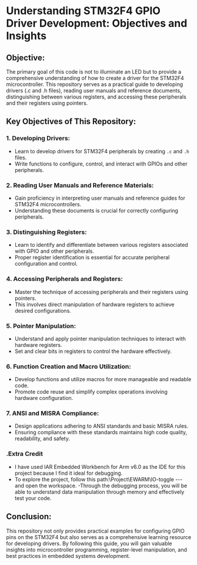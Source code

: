 # Understanding STM32F4 GPIO Driver Development: Objectives and Insights

## Objective:
The primary goal of this code is not to illuminate an LED but to provide a comprehensive understanding of how to create a driver for the STM32F4 microcontroller. This repository serves as a practical guide to developing drivers (.c and .h files), reading user manuals and reference documents, distinguishing between various registers, and accessing these peripherals and their registers using pointers.

## Key Objectives of This Repository:

### 1. Developing Drivers:
- Learn to develop drivers for STM32F4 peripherals by creating `.c` and `.h` files.
- Write functions to configure, control, and interact with GPIOs and other peripherals.

### 2. Reading User Manuals and Reference Materials:
- Gain proficiency in interpreting user manuals and reference guides for STM32F4 microcontrollers.
- Understanding these documents is crucial for correctly configuring peripherals.

### 3. Distinguishing Registers:
- Learn to identify and differentiate between various registers associated with GPIO and other peripherals.
- Proper register identification is essential for accurate peripheral configuration and control.

### 4. Accessing Peripherals and Registers:
- Master the technique of accessing peripherals and their registers using pointers.
- This involves direct manipulation of hardware registers to achieve desired configurations.

### 5. Pointer Manipulation:
- Understand and apply pointer manipulation techniques to interact with hardware registers.
- Set and clear bits in registers to control the hardware effectively.

### 6. Function Creation and Macro Utilization:
- Develop functions and utilize macros for more manageable and readable code.
- Promote code reuse and simplify complex operations involving hardware configuration.

### 7. ANSI and MISRA Compliance:
- Design applications adhering to ANSI standards and basic MISRA rules.
- Ensuring compliance with these standards maintains high code quality, readability, and safety.


### .Extra Credit
- I have used IAR Embedded Workbench for Arm v6.0 as the IDE for this project because I find it ideal for debugging.
- To explore the project, follow this path:\Project\EWARM\IO-toggle --- and open the workspace.
-Through the debugging process, you will be able to understand data manipulation through memory and effectively test your code.

## Conclusion:
This repository not only provides practical examples for configuring GPIO pins on the STM32F4 but also serves as a comprehensive learning resource for developing drivers. By following this guide, you will gain valuable insights into microcontroller programming, register-level manipulation, and best practices in embedded systems development.
